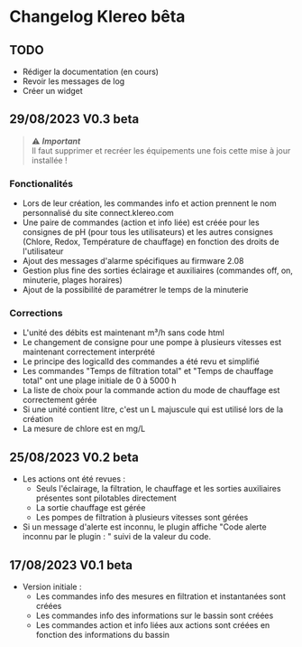 # Changelog Klereo bêta

## TODO
- Rédiger la documentation (en cours)
- Revoir les messages de log
- Créer un widget

## 29/08/2023 V0.3 beta

> :warning: ***Important***  
> Il faut supprimer et recréer les équipements une fois cette mise à jour installée !

### Fonctionalités
- Lors de leur création, les commandes info et action prennent le nom personnalisé du site connect.klereo.com
- Une paire de commandes (action et info liée) est créée pour les consignes de pH (pour tous les utilisateurs) et les
autres consignes (Chlore, Redox, Température de chauffage) en fonction des droits de l'utilisateur
- Ajout des messages d'alarme spécifiques au firmware 2.08
- Gestion plus fine des sorties éclairage et auxiliaires (commandes off, on, minuterie, plages horaires)
- Ajout de la possibilité de paramétrer le temps de la minuterie

### Corrections
- L'unité des débits est maintenant m³/h sans code html
- Le changement de consigne pour une pompe à plusieurs vitesses est maintenant correctement interprété
- Le principe des logicalId des commandes a été revu et simplifié
- Les commandes "Temps de filtration total" et "Temps de chauffage total" ont une plage initiale de 0 à 5000 h
- La liste de choix pour la commande action du mode de chauffage est correctement gérée
- Si une unité contient litre, c'est un L majuscule qui est utilisé lors de la création
- La mesure de chlore est en mg/L

## 25/08/2023 V0.2 beta
- Les actions ont été revues :
  - Seuls l'éclairage, la filtration, le chauffage et les sorties auxiliaires présentes sont pilotables directement
  - La sortie chauffage est gérée
  - Les pompes de filtration à plusieurs vitesses sont gérées
- Si un message d'alerte est inconnu, le plugin affiche "Code alerte inconnu par le plugin : " suivi de la valeur du
code.

## 17/08/2023 V0.1 beta
- Version initiale :
  - Les commandes info des mesures en filtration et instantanées sont créées
  - Les commandes info des informations sur le bassin sont créées
  - Les commandes action et info liées aux actions sont créées en fonction des informations du bassin